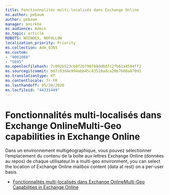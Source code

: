 ```yaml
---
title: Fonctionnalités multi-localisés dans Exchange Online
ms.author: pebaum
author: pebaum
manager: mnirkhe
ms.audience: Admin
ms.topic: article
ROBOTS: NOINDEX, NOFOLLOW
localization_priority: Priority
ms.collection: Adm_O365
ms.custom:
- "9001088"
- "5695"
ms.openlocfilehash: 7c002b523cb8f2b796f69dd0dfc2fb61a4594ff2
ms.sourcegitcommit: bd7c03d4e994abb45c43510adca20b7600a87091
ms.translationtype: HT
ms.contentlocale: fr-FR
ms.lasthandoff: 05/20/2020
ms.locfileid: "44331449"
---
```

# <a name="multi-geo-capabilities-in-exchange-online"></a><span data-ttu-id="7340f-102">Fonctionnalités multi-localisés dans Exchange Online</span><span class="sxs-lookup"><span data-stu-id="7340f-102">Multi-Geo capabilities in Exchange Online</span></span>

<span data-ttu-id="7340f-103">Dans un environnement multigéographique, vous pouvez sélectionner l’emplacement du contenu de la boîte aux lettres Exchange Online (données au repos) de chaque utilisateur.</span><span class="sxs-lookup"><span data-stu-id="7340f-103">In a multi-geo environment, you can select the location of Exchange Online mailbox content (data at rest) on a per-user basis.</span></span>
- [<span data-ttu-id="7340f-104">Fonctionnalités multi-localisés dans Exchange Online</span><span class="sxs-lookup"><span data-stu-id="7340f-104">Multi-Geo Capabilities in Exchange Online</span></span>](https://docs.microsoft.com/office365/enterprise/multi-geo-capabilities-in-exchange-online)
